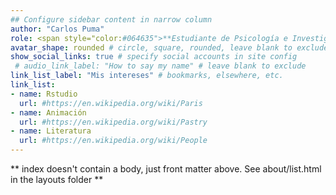 ```yaml
---
## Configure sidebar content in narrow column
author: "Carlos Puma"
role: <span style="color:#064635">**Estudiante de Psicología e Investigador Principiante**</span>
avatar_shape: rounded # circle, square, rounded, leave blank to exclude
show_social_links: true # specify social accounts in site config
 # audio_link_label: "How to say my name" # leave blank to exclude
link_list_label: "Mis intereses" # bookmarks, elsewhere, etc.
link_list:
- name: Rstudio
  url: #https://en.wikipedia.org/wiki/Paris
- name: Animación
  url: #https://en.wikipedia.org/wiki/Pastry
- name: Literatura
  url: #https://en.wikipedia.org/wiki/People
---
```


** index doesn't contain a body, just front matter above.
See about/list.html in the layouts folder **
